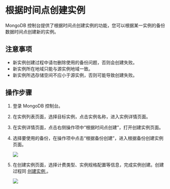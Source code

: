 # 根据时间点创建实例

MongoDB 控制台提供了根据时间点创建实例的功能，您可以根据某一实例的备份数据时间点创建新的实例。

## 注意事项

- 新实例创建过程中请勿删除使用的备份问题，否则会创建失败。
- 新实例所在地域只能与源实例地域一致。
- 新实例所选存储空间不应小于源实例，否则可能导致创建失败。

## 操作步骤

1. 登录 MongoDB 控制台。
2. 在实例列表页面，选择目标实例，点击实例名称，进入实例详情页面。
3. 在实例详情页面，点击右侧操作项中“根据时间点创建”，打开创建实例页面。
4. 选择要使用的备份，在操作项中点击“根据备份创建”，进入根据备份创建实例页面。

   ![](https://github.com/jdcloudcom/cn/blob/master/image/mongodb/mongo-036.png)

5. 在创建实例页面，选择计费类型、实例规格配置等信息，完成实例创建。创建过程同 [创建实例 ](https://github.com/jdcloudcom/cn/blob/master/documentation/Cloud-Database-and-Cache/MongoDB/Getting-Started/CreateInstance.md)。

   ![](https://github.com/jdcloudcom/cn/blob/master/image/mongodb/mongo-036.png)
